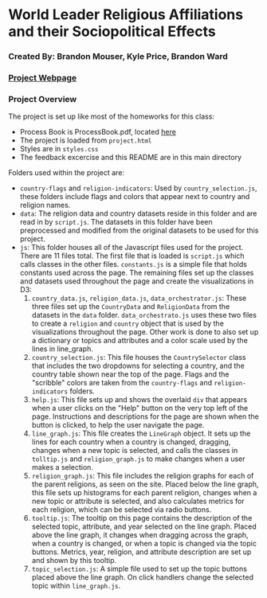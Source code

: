 # World Leader Religious Affiliations and their Sociopolitical Effects

### Created By: Brandon Mouser, Kyle Price, Brandon Ward

### [Project Webpage](https://bmanmo14.github.io/Data-Vis-Project/project.html)

### Project Overview

The project is set up like most of the homeworks for this class:
  * Process Book is ProcessBook.pdf, located [here](./ProcessBook.pdf)
  * The project is loaded from `project.html`
  * Styles are in `styles.css`
  * The feedback excercise and this README are in this main directory

Folders used within the project are:
  * `country-flags` and `religion-indicators`: Used by `country_selection.js`, these folders include flags and colors that appear next to country and religion names.
  * `data`: The religion data and country datasets reside in this folder and are read in by `script.js`. The datasets in this folder have been preprocessed and modified from the original datasets to be used for this project.
  * `js`: This folder houses all of the Javascript files used for the project. There are 11 files total. The first file that is loaded is `script.js` which calls classes in the other files. `constants.js` is a simple file that holds constants used across the page. The remaining files set up the classes and datasets used throughout the page and create the visualizations in D3:
    1. `country_data.js`, `religion_data.js`, `data_orchestrator.js`: These three files set up the `CountryData` and `ReligionData` from the datasets in the `data` folder. `data_orchestrato.js` uses these two files to create a `religion` and `country` object that is used by the visualizations throughout the page. Other work is done to also set up a dictionary or topics and attributes and a color scale used by the lines in line_graph.
    2. `country_selection.js`: This file houses the `CountrySelector` class that includes the two dropdowns for selecting a country, and the country table shown near the top of the page. Flags and the "scribble" colors are taken from the `country-flags` and `religion-indicators` folders.
    3. `help.js`: This file sets up and shows the overlaid `div` that appears when a user clicks on the "Help" button on the very top left of the page. Instructions and descriptions for the page are shown when the button is clicked, to help the user navigate the page.
    4. `line_graph.js`: This file creates the `LineGraph` object. It sets up the lines for each country when a country is changed, dragging, changes when a new topic is selected, and calls the classes in `tolltip.js` and `religion_graph.js` to make changes when a user makes a selection.
    5. `religion_graph.js`: This file includes the religion graphs for each of the parent religions, as seen on the site. Placed below the line graph, this file sets up histograms for each parent religion, changes when a new topic or attribute is selected, and also calculates metrics for each religion, which can be selected via radio buttons.
    6. `tooltip.js`: The tooltip on this page contains the description of the selected topic, attribute, and year selected on the line graph. Placed above the line graph, it changes when dragging across the graph, when a country is changed, or when a topic is changed via the topic buttons. Metrics, year, religion, and attribute description are set up and shown by this tooltip.
    7. `topic_selection.js`: A simple file used to set up the topic buttons placed above the line graph. On click handlers change the selected topic within `line_graph.js`.

